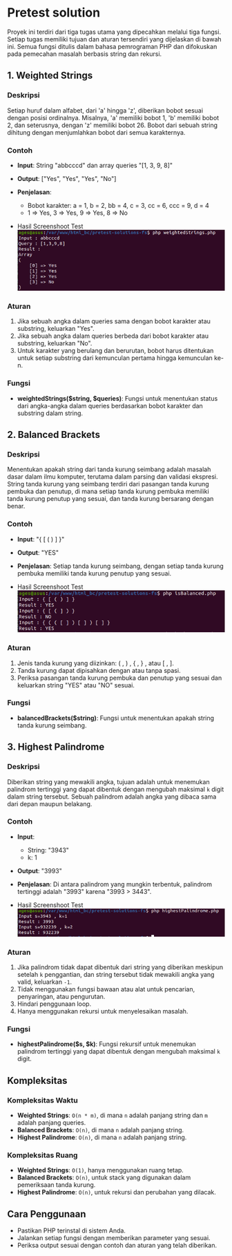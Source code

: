 # Pretest solution

Proyek ini terdiri dari tiga tugas utama yang dipecahkan melalui tiga fungsi. Setiap tugas memiliki tujuan dan aturan tersendiri yang dijelaskan di bawah ini. Semua fungsi ditulis dalam bahasa pemrograman PHP dan difokuskan pada pemecahan masalah berbasis string dan rekursi.

## 1. Weighted Strings

### Deskripsi
Setiap huruf dalam alfabet, dari 'a' hingga 'z', diberikan bobot sesuai dengan posisi ordinalnya. Misalnya, 'a' memiliki bobot 1, 'b' memiliki bobot 2, dan seterusnya, dengan 'z' memiliki bobot 26. Bobot dari sebuah string dihitung dengan menjumlahkan bobot dari semua karakternya.

### Contoh
- **Input**: String "abbcccd" dan array queries "[1, 3, 9, 8]"
- **Output**: ["Yes", "Yes", "Yes", "No"]
- **Penjelasan**:
  - Bobot karakter: a = 1, b = 2, bb = 4, c = 3, cc = 6, ccc = 9, d = 4
  - 1 => Yes, 3 => Yes, 9 => Yes, 8 => No

- Hasil Screenshoot Test
![Weighted Strings](result/weightedStrings.png)

### Aturan
1. Jika sebuah angka dalam queries sama dengan bobot karakter atau substring, keluarkan "Yes".
2. Jika sebuah angka dalam queries berbeda dari bobot karakter atau substring, keluarkan "No".
3. Untuk karakter yang berulang dan berurutan, bobot harus ditentukan untuk setiap substring dari kemunculan pertama hingga kemunculan ke-n.

### Fungsi
- **weightedStrings($string, $queries)**: Fungsi untuk menentukan status dari angka-angka dalam queries berdasarkan bobot karakter dan substring dalam string.

## 2. Balanced Brackets

### Deskripsi
Menentukan apakah string dari tanda kurung seimbang adalah masalah dasar dalam ilmu komputer, terutama dalam parsing dan validasi ekspresi. String tanda kurung yang seimbang terdiri dari pasangan tanda kurung pembuka dan penutup, di mana setiap tanda kurung pembuka memiliki tanda kurung penutup yang sesuai, dan tanda kurung bersarang dengan benar.

### Contoh
- **Input**: "{ [ ( ) ] }"
- **Output**: "YES"
- **Penjelasan**: Setiap tanda kurung seimbang, dengan setiap tanda kurung pembuka memiliki tanda kurung penutup yang sesuai.

- Hasil Screenshoot Test
![Balanced Brackets](result/isBalanced.png)

### Aturan
1. Jenis tanda kurung yang diizinkan: ( , ) , { , } , atau [ , ].
2. Tanda kurung dapat dipisahkan dengan atau tanpa spasi.
3. Periksa pasangan tanda kurung pembuka dan penutup yang sesuai dan keluarkan string "YES" atau "NO" sesuai.

### Fungsi
- **balancedBrackets($string)**: Fungsi untuk menentukan apakah string tanda kurung seimbang.

## 3. Highest Palindrome

### Deskripsi
Diberikan string yang mewakili angka, tujuan adalah untuk menemukan palindrom tertinggi yang dapat dibentuk dengan mengubah maksimal `k` digit dalam string tersebut. Sebuah palindrom adalah angka yang dibaca sama dari depan maupun belakang.

### Contoh
- **Input**:
  - String: "3943"
  - k: 1
- **Output**: "3993"
- **Penjelasan**: Di antara palindrom yang mungkin terbentuk, palindrom tertinggi adalah "3993" karena "3993 > 3443".

- Hasil Screenshoot Test
![Highest Palindrome](result/highestPalindrome.png)

### Aturan
1. Jika palindrom tidak dapat dibentuk dari string yang diberikan meskipun setelah `k` penggantian, dan string tersebut tidak mewakili angka yang valid, keluarkan `-1`.
2. Tidak menggunakan fungsi bawaan atau alat untuk pencarian, penyaringan, atau pengurutan.
3. Hindari penggunaan loop.
4. Hanya menggunakan rekursi untuk menyelesaikan masalah.

### Fungsi
- **highestPalindrome($s, $k)**: Fungsi rekursif untuk menemukan palindrom tertinggi yang dapat dibentuk dengan mengubah maksimal `k` digit.

## Kompleksitas
### Kompleksitas Waktu
- **Weighted Strings**: `O(n * m)`, di mana `n` adalah panjang string dan `m` adalah panjang queries.
- **Balanced Brackets**: `O(n)`, di mana `n` adalah panjang string.
- **Highest Palindrome**: `O(n)`, di mana `n` adalah panjang string.

### Kompleksitas Ruang
- **Weighted Strings**: `O(1)`, hanya menggunakan ruang tetap.
- **Balanced Brackets**: `O(n)`, untuk stack yang digunakan dalam pemeriksaan tanda kurung.
- **Highest Palindrome**: `O(n)`, untuk rekursi dan perubahan yang dilacak.

## Cara Penggunaan
- Pastikan PHP terinstal di sistem Anda.
- Jalankan setiap fungsi dengan memberikan parameter yang sesuai.
- Periksa output sesuai dengan contoh dan aturan yang telah diberikan.